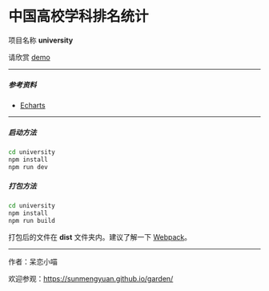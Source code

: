 # 中国高校学科排名统计 #

项目名称 __university__

请欣赏 [demo](https://sunmengyuan.github.io/demos/echarts/university)

*****

##### 参考资料 #####

+ [Echarts](http://echarts.baidu.com/)

*****

##### 启动方法 #####
    
```bash
cd university
npm install
npm run dev
```

##### 打包方法 #####

```bash
cd university
npm install
npm run build
```

打包后的文件在 __dist__ 文件夹内。建议了解一下 [Webpack](https://webpack.github.io/docs/)。

*****

作者：呆恋小喵

欢迎参观：<https://sunmengyuan.github.io/garden/>
